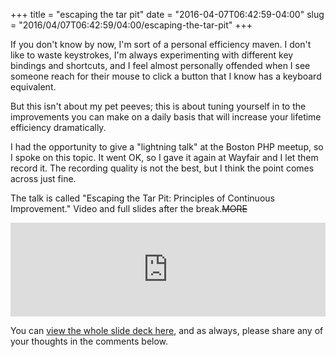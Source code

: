 +++
title = "escaping the tar pit"
date = "2016-04-07T06:42:59-04:00"
slug = "2016/04/07T06:42:59/04:00/escaping-the-tar-pit"
+++

If you don't know by now, I'm sort of a personal efficiency maven. I don't like
to waste keystrokes, I'm always experimenting with different key bindings and
shortcuts, and I feel almost personally offended when I see someone reach for
their mouse to click a button that I know has a keyboard equivalent.

But this isn't about my pet peeves; this is about tuning yourself in to the
improvements you can make on a daily basis that will increase your lifetime
efficiency dramatically.

I had the opportunity to give a "lightning talk" at the Boston PHP meetup, so I
spoke on this topic. It went OK, so I gave it again at Wayfair and I let them
record it. The recording quality is not the best, but I think the point comes
across just fine.

The talk is called "Escaping the Tar Pit: Principles of Continuous Improvement."
Video and full slides after the break.~~MORE~~

<iframe width="100%" src="https://www.youtube.com/embed/2kXF7e9mfqY" frameborder="0" allowfullscreen></iframe>

You can [view the whole slide deck here][deck], and as always, please share any
of your thoughts in the comments below.

[deck]: http://aaronbieber.com/www/escaping-the-tar-pit/#/

